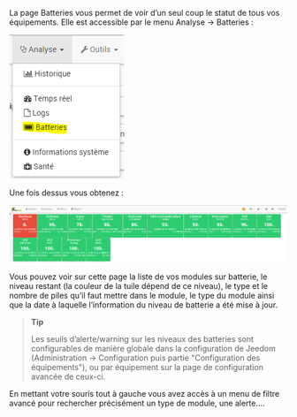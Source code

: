 La page Batteries vous permet de voir d’un seul coup le statut de tous vos équipements. Elle est accessible par le menu Analyse → Batteries :

![](../images/battery.PNG)

Une fois dessus vous obtenez :

![](../images/battery2.PNG)

Vous pouvez voir sur cette page la liste de vos modules sur batterie, le niveau restant (la couleur de la tuile dépend de ce niveau), le type et le nombre de piles qu’il faut mettre dans le module, le type du module ainsi que la date à laquelle l’information du niveau de batterie a été mise à jour.

> **Tip**
>
> Les seuils d’alerte/warning sur les niveaux des batteries sont configurables de manière globale dans la configuration de Jeedom (Administration → Configuration puis partie "Configuration des équipements"), ou par équipement sur la page de configuration avancée de ceux-ci.

En mettant votre souris tout à gauche vous avez accès à un menu de filtre avancé pour rechercher précisément un type de module, une alerte….

